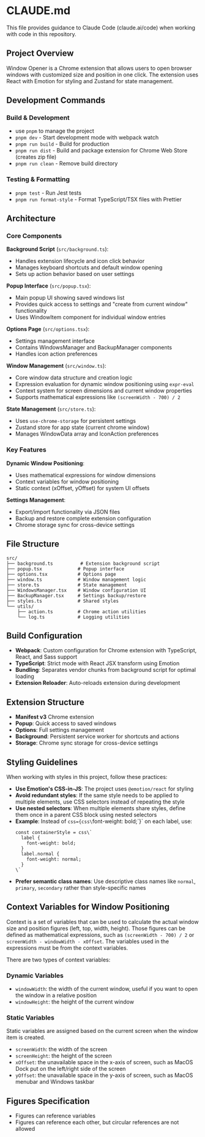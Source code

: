 # CLAUDE.md

This file provides guidance to Claude Code (claude.ai/code) when working with code in this repository.

## Project Overview

Window Opener is a Chrome extension that allows users to open browser windows with customized size and position in one click. The extension uses React with Emotion for styling and Zustand for state management.

## Development Commands

### Build & Development
- use `pnpm` to manage the project
- `pnpm dev` - Start development mode with webpack watch
- `pnpm run build` - Build for production
- `pnpm run dist` - Build and package extension for Chrome Web Store (creates zip file)
- `pnpm run clean` - Remove build directory

### Testing & Formatting
- `pnpm test` - Run Jest tests
- `pnpm run format-style` - Format TypeScript/TSX files with Prettier

## Architecture

### Core Components

**Background Script** (`src/background.ts`):
- Handles extension lifecycle and icon click behavior
- Manages keyboard shortcuts and default window opening
- Sets up action behavior based on user settings

**Popup Interface** (`src/popup.tsx`):
- Main popup UI showing saved windows list
- Provides quick access to settings and "create from current window" functionality
- Uses WindowItem component for individual window entries

**Options Page** (`src/options.tsx`):
- Settings management interface
- Contains WindowsManager and BackupManager components
- Handles icon action preferences

**Window Management** (`src/window.ts`):
- Core window data structure and creation logic
- Expression evaluation for dynamic window positioning using `expr-eval`
- Context system for screen dimensions and current window properties
- Supports mathematical expressions like `(screenWidth - 700) / 2`

**State Management** (`src/store.ts`):
- Uses `use-chrome-storage` for persistent settings
- Zustand store for app state (current chrome window)
- Manages WindowData array and IconAction preferences

### Key Features

**Dynamic Window Positioning**:
- Uses mathematical expressions for window dimensions
- Context variables for window positioning
- Static context (xOffset, yOffset) for system UI offsets

**Settings Management**:
- Export/import functionality via JSON files
- Backup and restore complete extension configuration
- Chrome storage sync for cross-device settings

## File Structure

```
src/
├── background.ts          # Extension background script
├── popup.tsx             # Popup interface
├── options.tsx           # Options page
├── window.ts             # Window management logic
├── store.ts              # State management
├── WindowsManager.tsx    # Window configuration UI
├── BackupManager.tsx     # Settings backup/restore
├── styles.ts             # Shared styles
└── utils/
    ├── action.ts         # Chrome action utilities
    └── log.ts            # Logging utilities
```

## Build Configuration

- **Webpack**: Custom configuration for Chrome extension with TypeScript, React, and Sass support
- **TypeScript**: Strict mode with React JSX transform using Emotion
- **Bundling**: Separates vendor chunks from background script for optimal loading
- **Extension Reloader**: Auto-reloads extension during development

## Extension Structure

- **Manifest v3** Chrome extension
- **Popup**: Quick access to saved windows
- **Options**: Full settings management
- **Background**: Persistent service worker for shortcuts and actions
- **Storage**: Chrome sync storage for cross-device settings

## Styling Guidelines

When working with styles in this project, follow these practices:

- **Use Emotion's CSS-in-JS**: The project uses `@emotion/react` for styling
- **Avoid redundant styles**: If the same style needs to be applied to multiple elements, use CSS selectors instead of repeating the style
- **Use nested selectors**: When multiple elements share styles, define them once in a parent CSS block using nested selectors
- **Example**: Instead of `css={css\`font-weight: bold;\`}` on each label, use:
  ```tsx
  const containerStyle = css\`
    label {
      font-weight: bold;
    }
    label.normal {
      font-weight: normal;
    }
  \`
  ```
- **Prefer semantic class names**: Use descriptive class names like `normal`, `primary`, `secondary` rather than style-specific names

## Context Variables for Window Positioning

Context is a set of variables that can be used to calculate the actual window size and position figures (left, top, width, height). Those figures can be defined as mathematical expressions, such as `(screenWidth - 700) / 2` or `screenWidth - windowWidth - xOffset`. The variables used in the expressions must be from the context variables.

There are two types of context variables:

### Dynamic Variables
- `windowWidth`: the width of the current window, useful if you want to open the window in a relative position
- `windowHeight`: the height of the current window

### Static Variables  
Static variables are assigned based on the current screen when the window item is created.
- `screenWidth`: the width of the screen
- `screenHeight`: the height of the screen  
- `xOffset`: the unavailable space in the x-axis of screen, such as MacOS Dock put on the left/right side of the screen
- `yOffset`: the unavailable space in the y-axis of screen, such as MacOS menubar and Windows taskbar

## Figures Specification

- Figures can reference variables
- Figures can reference each other, but circular references are not allowed
